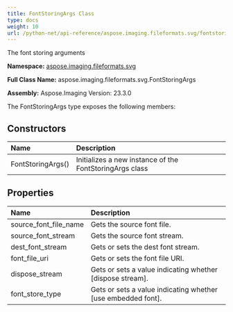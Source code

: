 ```yaml
---
title: FontStoringArgs Class
type: docs
weight: 10
url: /python-net/api-reference/aspose.imaging.fileformats.svg/fontstoringargs/
---
```


The font storing arguments

**Namespace:** [aspose.imaging.fileformats.svg](/imaging/python-net/api-reference/aspose.imaging.fileformats.svg/)

**Full Class Name:** aspose.imaging.fileformats.svg.FontStoringArgs

**Assembly:**  Aspose.Imaging Version: 23.3.0

The FontStoringArgs type exposes the following members:
## **Constructors**
|**Name**|**Description**|
| :- | :- |
|FontStoringArgs()|Initializes a new instance of the FontStoringArgs class|
## **Properties**
|**Name**|**Description**|
| :- | :- |
|source_font_file_name|Gets the source font file.|
|source_font_stream|Gets the source font stream.|
|dest_font_stream|Gets or sets the dest font stream.|
|font_file_uri|Gets or sets the font file URI.|
|dispose_stream|Gets or sets a value indicating whether [dispose stream].|
|font_store_type|Gets or sets a value indicating whether [use embedded font].|
